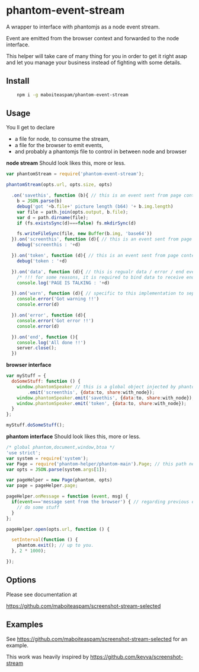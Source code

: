 # phantom-event-stream

A wrapper to interface with phantomjs as a node event stream.

Event are emitted from the browser context and forwarded to the node interface.

This helper will take care of many thing for you in order to get it right asap and let you manage your business instead of fighting with some details.

## Install

```sh
    npm i -g maboiteaspam/phantom-event-stream
```

## Usage

You ll get to declare
- a file for node, to consume the stream,
- a file for the browser to emit events,
- and probably a phantomjs file to control in between node and browser

__node stream__ Should look likes this, more or less.

```js
var phantomStream = require('phantom-event-stream');

phantomStream(opts.url, opts.size, opts)

  .on('savethis', function (b){ // this is an event sent from page context
    b = JSON.parse(b)
    debug('got '+b.file+' picture length (b64) '+ b.img.length)
    var file = path.join(opts.output, b.file);
    var d = path.dirname(file);
    if (fs.existsSync(d)===false) fs.mkdirSync(d)

    fs.writeFileSync(file, new Buffer(b.img, 'base64'))
  }).on('screenthis', function (d){ // this is an event sent from page context
    debug('screenthis : '+d)

  }).on('token', function (d){ // this is an event sent from page context
    debug('token : '+d)

  }).on('data', function (d){ // this is regualr data / error / end event
    /* !!! for some reasons, it is required to bind data to receive end event */
    console.log('PAGE IS TALKING : '+d)

  }).on('warn', function (d){ // specific to this implementation to separate page errors from node errors
    console.error('Got warning !!')
    console.error(d)

  }).on('error', function (d){
    console.error('Got error !!')
    console.error(d)

  }).on('end', function (){
    console.log('All done !!')
    server.close();
  })
```

__browser interface__
```js
var myStuff = {
  doSomeStuff: function () {
    window.phantomSpeaker // this is a global object injected by phantom-stream-events to speak to node/phantom processes
        .emit('screenthis', {data:to, share:with_node});
    window.phantomSpeaker.emit('savethis', {data:to, share:with_node});
    window.phantomSpeaker.emit('token', {data:to, share:with_node});
  }
};

myStuff.doSomeStuff();
```

__phantom interface__ Should look likes this, more or less.

```js
/* global phantom,document,window,btoa */
'use strict';
var system = require('system');
var Page = require('phantom-helper/phantom-main').Page; // this path needs to be checked
var opts = JSON.parse(system.args[1]);

var pageHelper = new Page(phantom, opts)
var page = pageHelper.page;

pageHelper.onMessage = function (event, msg) {
  if(event==='message sent from the browser') { // regarding previous example this should be screenthis, savethis, token
    // do some stuff
  }
};

pageHelper.open(opts.url, function () {

  setInterval(function () {
    phantom.exit(); // up to you.
  }, 2 * 1000);

});
```

## Options

Please see documentation at

https://github.com/maboiteaspam/screenshot-stream-selected



## Examples

See https://github.com/maboiteaspam/screenshot-stream-selected for an example.

This work was heavily inspired by https://github.com/kevva/screenshot-stream
